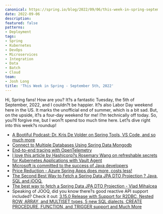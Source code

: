 ```yaml
---
canonical: https://spring.io/blog/2022/09/06/this-week-in-spring-september-5th-2022
date: 2022-09-06
description: 
featured: false
patterns:
- Deployment
tags:
- Spring
- Kubernetes
- DevOps
- Microservices
- Integration
- Data
- Batch
- Cloud
team:
- Josh Long
title: 'This Week in Spring - September 5th, 2022'
---
```


<div>
 <p>Hi, Spring fans! How are you? It?s a fantastic Tuesday, the 5th of September, 2022, and I couldn?t be happier. It?s also Labor Day weekend here in the US. It marks the unofficial end of summer, which is a bit sad. But, on the upside, it?s a four-day weekend for me! I?m technically off today. So, you?ll forgive me, but I won?t spend too much time here. Let?s dive right into this week?s roundup!</p>
 <ul>
  <li><a href="https://spring.io/blog/2022/09/01/a-bootiful-podcast-dr-kris-de-volder-on-spring-tools-vs-code-and-so-much-more">A Bootiful Podcast: Dr. Kris De Volder on Spring Tools, VS Code, and so much more</a></li>
  <li><a href="https://feeds.feedblitz.com/~/709375202/0/baeldung~Connect-to-Multiple-Databases-Using-Spring-Data-Mongodb">Connect to Multiple Databases Using Spring Data Mongodb</a></li>
  <li><a href="https://apisix.hashnode.dev/end-to-end-tracing-opentelemetry">End-to-end tracing with OpenTelemetry</a></li>
  <li><a href="https://www.hashicorp.com/blog/refresh-secrets-for-kubernetes-applications-with-vault-agent">I love this article by Hashicorp?s Rosemary Wang on refreshable secrets for Kubernetes Applications with Vault Agent</a></li>
  <li><a href="https://spring.io/blog/2022/08/30/microsoft-is-committed-to-the-success-of-java-developers">Microsoft is committed to the success of Java developers</a></li>
  <li><a href="https://spring.io/blog/2022/08/31/price-reduction-azure-spring-apps-does-more-costs-less">Price Reduction - Azure Spring Apps does more, costs less!</a></li>
  <li><a href="https://blog.jooq.org/the-second-best-way-to-fetch-a-spring-data-jpa-dto-projection/">The Second Best Way to Fetch a Spring Data JPA DTO Projection ? Java, SQL and jOOQ.</a></li>
  <li><a href="https://vladmihalcea.com/spring-jpa-dto-projection/">The best way to fetch a Spring Data JPA DTO Projection - Vlad Mihalcea</a></li>
  <li>Speaking of JOOQ, did you know there?s good reactive API support included? Check it out: <a href="https://blog.jooq.org/3-15-0-release-with-support-for-r2dbc-nested-row-array-and-multiset-types-5-new-sql-dialects-create-procedure-function-and-trigger-support-and-much-more/">3.15.0 Release with Support for R2DBC, Nested ROW, ARRAY, and MULTISET types, 5 new SQL dialects, CREATE PROCEDURE, FUNCTION, and TRIGGER support and Much More</a></li>
 </ul>
</div>

